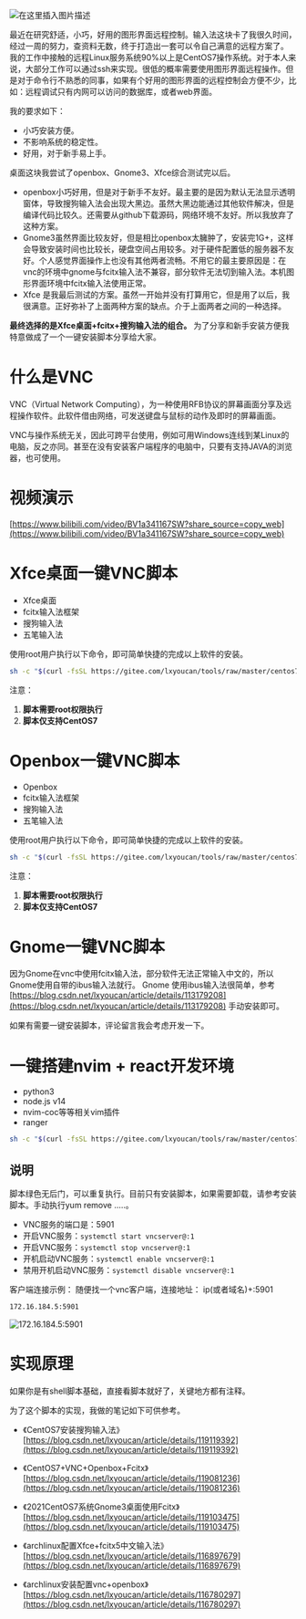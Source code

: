 ![在这里插入图片描述](https://img-blog.csdnimg.cn/45d65a9b6ec44a5cb0838ff8de2a48c3.png?x-oss-process=image/watermark,type_ZmFuZ3poZW5naGVpdGk,shadow_10,text_aHR0cHM6Ly9ibG9nLmNzZG4ubmV0L2x4eW91Y2Fu,size_16,color_FFFFFF,t_70)


最近在研究舒适，小巧，好用的图形界面远程控制。输入法这块卡了我很久时间，经过一周的努力，查资料无数，终于打造出一套可以令自己满意的远程方案了。
我的工作中接触的远程Linux服务系统90%以上是CentOS7操作系统。对于本人来说，大部分工作可以通过ssh来实现。很低的概率需要使用图形界面远程操作。但是对于命令行不熟悉的同事，如果有个好用的图形界面的远程控制会方便不少，比如：远程调试只有内网可以访问的数据库，或者web界面。

我的要求如下：
- 小巧安装方便。
- 不影响系统的稳定性。
- 好用，对于新手易上手。

桌面这块我尝试了openbox、Gnome3、Xfce综合测试完以后。
- openbox小巧好用，但是对于新手不友好。最主要的是因为默认无法显示透明窗体，导致搜狗输入法会出现大黑边。虽然大黑边能通过其他软件解决，但是编译代码比较久。还需要从github下载源码，网络环境不友好。所以我放弃了这种方案。
- Gnome3虽然界面比较友好，但是相比openbox太臃肿了，安装完1G+，这样会导致安装时间也比较长，硬盘空间占用较多。对于硬件配置低的服务器不友好。个人感觉界面操作上也没有其他两者流畅。不用它的最主要原因是：在vnc的环境中gnome与fcitx输入法不兼容，部分软件无法切到输入法。本机图形界面环境中fcitx输入法使用正常。
- Xfce 是我最后测试的方案。虽然一开始并没有打算用它，但是用了以后，我很满意。正好弥补了上面两种方案的缺点。介于上面两者之间的一种选择。

**最终选择的是Xfce桌面+fcitx+搜狗输入法的组合。**
为了分享和新手安装方便我特意做成了一个一键安装脚本分享给大家。

# 什么是VNC
VNC（Virtual Network Computing），为一种使用RFB协议的屏幕画面分享及远程操作软件。此软件借由网络，可发送键盘与鼠标的动作及即时的屏幕画面。

VNC与操作系统无关，因此可跨平台使用，例如可用Windows连线到某Linux的电脑，反之亦同。甚至在没有安装客户端程序的电脑中，只要有支持JAVA的浏览器，也可使用。


# 视频演示
[https://www.bilibili.com/video/BV1a341167SW?share_source=copy_web](https://www.bilibili.com/video/BV1a341167SW?share_source=copy_web)

# Xfce桌面一键VNC脚本
- Xfce桌面
- fcitx输入法框架
- 搜狗输入法
- 五笔输入法


使用root用户执行以下命令，即可简单快捷的完成以上软件的安装。
```bash
sh -c "$(curl -fsSL https://gitee.com/lxyoucan/tools/raw/master/centos7/XfceVnc.sh)"
```

注意：
1. **脚本需要root权限执行**
2. **脚本仅支持CentOS7**

# Openbox一键VNC脚本
- Openbox
- fcitx输入法框架
- 搜狗输入法
- 五笔输入法


使用root用户执行以下命令，即可简单快捷的完成以上软件的安装。
```bash
sh -c "$(curl -fsSL https://gitee.com/lxyoucan/tools/raw/master/centos7/OpenboxVnc.sh)"
```

注意：
1. **脚本需要root权限执行**
2. **脚本仅支持CentOS7**

# Gnome一键VNC脚本
因为Gnome在vnc中使用fcitx输入法，部分软件无法正常输入中文的，所以Gnome使用自带的ibus输入法就行。
Gnome 使用ibus输入法很简单，参考
[https://blog.csdn.net/lxyoucan/article/details/113179208](https://blog.csdn.net/lxyoucan/article/details/113179208)
手动安装即可。

如果有需要一键安装脚本，评论留言我会考虑开发一下。

# 一键搭建nvim + react开发环境
- python3
- node.js v14
- nvim-coc等等相关vim插件
- ranger
```bash
sh -c "$(curl -fsSL https://gitee.com/lxyoucan/tools/raw/master/centos7/nvim/nvimIDE.sh)"
```

## 说明
脚本绿色无后门，可以重复执行。目前只有安装脚本，如果需要卸载，请参考安装脚本。手动执行yum remove .....。

- VNC服务的端口是：5901
- 开启VNC服务：`systemctl start vncserver@:1`
- 开启VNC服务：`systemctl stop vncserver@:1`
- 开机启动VNC服务：`systemctl enable vncserver@:1`
- 禁用开机启动VNC服务：`systemctl disable vncserver@:1`

客户端连接示例：
随便找一个vnc客户端，连接地址： ip(或者域名)+:5901

```bash
172.16.184.5:5901
```
![172.16.184.5:5901](https://img-blog.csdnimg.cn/d698b45ec622433980912f3b0ad0cad5.png)

# 实现原理
如果你是有shell脚本基础，直接看脚本就好了，关键地方都有注释。

为了这个脚本的实现，我做的笔记如下可供参考。

- 《CentOS7安装搜狗输入法》
  [https://blog.csdn.net/lxyoucan/article/details/119119392](https://blog.csdn.net/lxyoucan/article/details/119119392)

- 《CentOS7+VNC+Openbox+Fcitx》
  [https://blog.csdn.net/lxyoucan/article/details/119081236](https://blog.csdn.net/lxyoucan/article/details/119081236)

- 《2021CentOS7系统Gnome3桌面使用Fcitx》
  [https://blog.csdn.net/lxyoucan/article/details/119103475](https://blog.csdn.net/lxyoucan/article/details/119103475)
- 《archlinux配置Xfce+fcitx5中文输入法》
  [https://blog.csdn.net/lxyoucan/article/details/116897679](https://blog.csdn.net/lxyoucan/article/details/116897679)
-  《archlinux安装配置vnc+openbox》
   [https://blog.csdn.net/lxyoucan/article/details/116780297](https://blog.csdn.net/lxyoucan/article/details/116780297)
